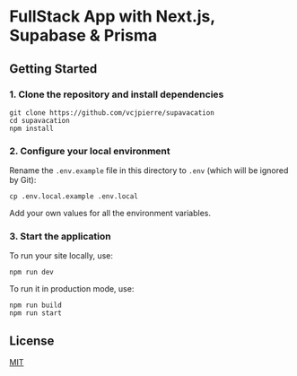 # FullStack App with Next.js, Supabase & Prisma 

## Getting Started

### 1. Clone the repository and install dependencies

```
git clone https://github.com/vcjpierre/supavacation
cd supavacation
npm install
```

### 2. Configure your local environment

Rename the `.env.example` file in this directory to `.env` (which will be
ignored by Git):

```
cp .env.local.example .env.local
```

Add your own values for all the environment variables.

### 3. Start the application

To run your site locally, use:

```
npm run dev
```

To run it in production mode, use:

```
npm run build
npm run start
```

## License

[MIT](https://github.com/vcjpierre/supavacation/blob/master/LICENSE)

